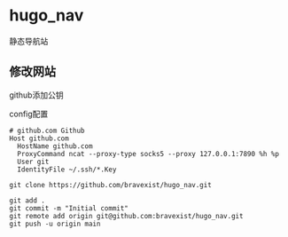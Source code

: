 # hugo_nav
静态导航站

## 修改网站



github添加公钥

config配置
```
# github.com Github
Host github.com
  HostName github.com
  ProxyCommand ncat --proxy-type socks5 --proxy 127.0.0.1:7890 %h %p
  User git
  IdentityFile ~/.ssh/*.Key
```

```
git clone https://github.com/bravexist/hugo_nav.git
```

```
git add .
git commit -m "Initial commit"
git remote add origin git@github.com:bravexist/hugo_nav.git
git push -u origin main
```